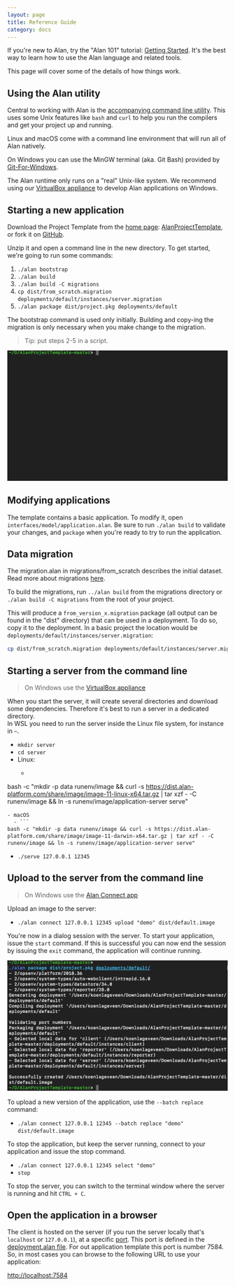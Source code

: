 ```yaml
---
layout: page
title: Reference Guide
category: docs
---
```


If you're new to Alan, try the "Alan 101" tutorial: [Getting Started](/pages/tuts/getting-started.html). It's the best way to learn how to use the Alan language and related tools. 

This page will cover some of the details of how things work.


## Using the Alan utility
Central to working with Alan is the [accompanying command line utility](/docs/#get-the-alan-utility). This uses some Unix features like `bash` and `curl` to help you run the compilers and get your project up and running. 

Linux and macOS come with a command line environment that will run all of Alan natively.

On Windows you can use the MinGW terminal (aka. Git Bash) provided by [Git-For-Windows](https://gitforwindows.org).

The Alan runtime only runs on a "real" Unix-like system. We recommend using our [VirtualBox appliance](/docs/#get-the-alan-server) to develop Alan applications on Windows.


## Starting a new application

Download the Project Template from the [home page](/): [AlanProjectTemplate](https://github.com/M-industries/AlanProjectTemplate/archive/master.zip), or fork it on [GitHub](https://github.com/M-industries/AlanProjectTemplate).

Unzip it and open a command line in the new directory. To get started, we're going to run some commands:

1. `./alan bootstrap`
2. `./alan build`
3. `./alan build -C migrations`
4. `cp dist/from_scratch.migration deployments/default/instances/server.migration`
5. `./alan package dist/project.pkg deployments/default`

The bootstrap command is used only initially. Building and copy-ing the migration is only necessary when you make change to the migration. 

> Tip: put steps 2-5 in a script.

![](cli1.gif)


## Modifying applications
The template contains a basic application. To modify it, open `interfaces/model/application.alan`. Be sure to run `./alan build` to validate your changes, and `package` when you're ready to try to run the application.


## Data migration
The migration.alan in migrations/from_scratch describes the initial dataset. Read more about migrations [here](/pages/tuts/migration.html).

To build the migrations, run `../alan build` from the migrations directory or `./alan build -C migrations` from the root of your project.

This will produce a `from_version_x.migration` package (all output can be found in the "dist" directory) that can be used in a deployment. To do so, copy it to the deployment. In a basic project the location would be `deployments/default/instances/server.migration`:

```sh
cp dist/from_scratch.migration deployments/default/instances/server.migration
```

## Starting a server from the command line

> On Windows use the [VirtualBox appliance](/docs/#get-the-alan-server)

When you start the server, it will create several directories and download some dependencies. Therefore it's best to run a server in a dedicated directory.  
In WSL you need to run the server inside the Linux file system, for instance in `~`.

- `mkdir server`
- `cd server`
- Linux:
  - ```
bash -c "mkdir -p data runenv/image && curl -s https://dist.alan-platform.com/share/image/image-11-linux-x64.tar.gz | tar xzf - -C runenv/image && ln -s runenv/image/application-server serve"
```
- macOS
  - ```
bash -c "mkdir -p data runenv/image && curl -s https://dist.alan-platform.com/share/image/image-11-darwin-x64.tar.gz | tar xzf - -C runenv/image && ln -s runenv/image/application-server serve"
```
- `./serve 127.0.0.1 12345`


## Upload to the server from the command line

> On Windows use the [Alan Connect app](/docs/#get-the-alan-connect-management-app)

Upload an image to the server:

- `./alan connect 127.0.0.1 12345 upload "demo" dist/default.image`

You're now in a dialog session with the server. To start your application, issue the `start` command.
If this is successful you can now end the session by issuing the `exit` command, the application will continue running.

![](cli2.gif)

To upload a new version of the application, use the `--batch replace` command:

- `./alan connect 127.0.0.1 12345 --batch replace "demo" dist/default.image`

To stop the application, but keep the server running, connect to your application and issue the stop command.

- `./alan connect 127.0.0.1 12345 select "demo"`
- `stop`

To stop the server, you can switch to the terminal window where the server is running and hit `CTRL + C`. 


## Open the application in a browser

The client is hosted on the server (if you run the server locally that's `localhost` or `127.0.0.1`), at a specific [port](https://en.wikipedia.org/wiki/Network_port). This port is defined in the [deployment.alan file](https://github.com/M-industries/AlanProjectTemplate/blob/master/deployments/default/deployment.alan#L20). For out application template this port is number 7584. So, in most cases you can browse to the following URL to use your application:

[http://localhost:7584](http://localhost:7584)
